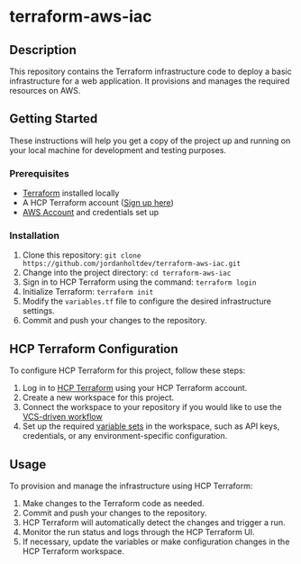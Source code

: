 # terraform-aws-iac

## Description

This repository contains the Terraform infrastructure code to deploy a basic infrastructure for a web application. It provisions and manages the required resources on AWS. 

## Getting Started

These instructions will help you get a copy of the project up and running on your local machine for development and testing purposes.

### Prerequisites

-   [Terraform](https://www.terraform.io/downloads.html) installed locally
-   A HCP Terraform account ([Sign up here](https://app.terraform.io/signup/account))
-   [AWS Account](https://aws.amazon.com/) and credentials set up

### Installation

1. Clone this repository: `git clone https://github.com/jordanholtdev/terraform-aws-iac.git`
2. Change into the project directory: `cd terraform-aws-iac`
3. Sign in to HCP Terraform using the command: `terraform login`
4. Initialize Terraform: `terraform init`
5. Modify the `variables.tf` file to configure the desired infrastructure settings. 
6. Commit and push your changes to the repository.

## HCP Terraform Configuration

To configure HCP Terraform for this project, follow these steps:

1. Log in to [HCP Terraform](https://app.terraform.io) using your HCP Terraform account.
2. Create a new workspace for this project.
3. Connect the workspace to your repository if you would like to use the [VCS-driven workflow](https://developer.hashicorp.com/terraform/tutorials/cloud-get-started/cloud-vcs-change)
4. Set up the required [variable sets](https://developer.hashicorp.com/terraform/tutorials/cloud/cloud-multiple-variable-sets) in the workspace, such as API keys, credentials, or any environment-specific configuration.

## Usage

To provision and manage the infrastructure using HCP Terraform:

1. Make changes to the Terraform code as needed.
2. Commit and push your changes to the repository.
3. HCP Terraform will automatically detect the changes and trigger a run.
4. Monitor the run status and logs through the HCP Terraform UI.
5. If necessary, update the variables or make configuration changes in the HCP Terraform workspace.